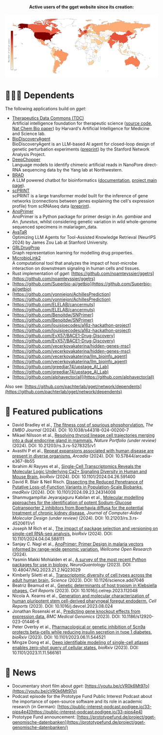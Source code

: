 <h4 align="center">
  Active users of the gget website since its creation:
</h4>

[![Heatmap in the form of a world map showing the number of active users of the gget website per country.](https://github.com/lauraluebbert/lauraluebbert/raw/main/gget_user_map.png)](https://github.com/lauraluebbert/lauraluebbert)

# 🧑‍🤝‍🧑 Dependents
The following applications build on *gget*:
- [Therapeutics Data Commons (TDC)](https://tdcommons.ai/)  
  Artificial intelligence foundation for therapeutic science ([source code](https://github.com/mims-harvard/TDC), [Nat Chem Bio paper](https://www.nature.com/articles/s41589-022-01131-2)) by 
Harvard's Artificial Intelligence for Medicine and Science lab.
- [BioDiscoveryAgent](https://github.com/snap-stanford/BioDiscoveryAgent)  
  BioDiscoveryAgent is an LLM-based AI agent for closed-loop design of genetic perturbation experiments ([preprint](https://arxiv.org/abs/2405.17631)) by the Stanford Network Analysis Project.
- [DeepChopper](https://ylab-hi.github.io/DeepChopper/)  
  Language models to identify chimeric artificial reads in NanoPore direct-RNA sequencing data by the Yang lab at Northwestern.
- [BRAD](https://github.com/Jpickard1/BRAD)  
  A LLM powered chatbot for bioinformatics ([documentation](https://brad-bioinformatics-retrieval-augmented-data.readthedocs.io/en/latest/index.html), [project main page](https://brad-bioinformatics-retrieval-augmented-data.readthedocs.io/_/downloads/en/latest/pdf/)).
- [scPRINT](https://www.jkobject.com/scPRINT/)  
  scPRINT is a large transformer model built for the inference of gene networks (connections between genes explaining the cell's expression profile) from scRNAseq data ([preprint](https://www.biorxiv.org/content/10.1101/2024.07.29.605556v1)).
- [AnoPrimer](https://sanjaynagi.github.io/AnoPrimer/landing-page.html)  
  AnoPrimer is a Python package for primer design in *An. gambiae* and *An. funestus*, whilst considering genetic variation in wild whole-genome sequenced specimens in malariagen_data.
- [AvaTaR](https://github.com/zou-group/avatar)  
  Optimizing LLM Agents for Tool-Assisted Knowledge Retrieval (NeurIPS 2024) by James Zou Lab at Stanford University.
- [GRLDrugProp](https://github.com/Madscba/GRLDrugProp)  
  Graph representation learning for modelling drug properties.
- [MicrobioLink2](https://github.com/korcsmarosgroup/MicrobioLink2)  
  A computational tool that analyzes the impact of host-microbe interaction on downstream signaling in human cells and tissues.
- Rust implementation of *gget*: [https://github.com/noamteyssier/ggetrs](https://github.com/noamteyssier/ggetrs)
- [https://github.com/Superbio-ai/getbio](https://github.com/Superbio-ai/getbio)
- [https://github.com/yonniejon/AchillesPrediction](https://github.com/yonniejon/AchillesPrediction)
- [https://github.com/ELELAB/cancermuts](https://github.com/ELELAB/cancermuts)
- [https://github.com/Benoitdw/SNPrimer](https://github.com/Benoitdw/SNPrimer)
- [https://github.com/louisjoecodes/a16z-hackathon-project](https://github.com/louisjoecodes/a16z-hackathon-project)
- [https://github.com/EvX57/BACE1-Drug-Discovery](https://github.com/EvX57/BACE1-Drug-Discovery)
- [https://github.com/vecerkovakaterina/hidden-genes-msc](https://github.com/vecerkovakaterina/hidden-genes-msc)
- [https://github.com/vecerkovakaterina/llm_bioinfo_agent](https://github.com/vecerkovakaterina/llm_bioinfo_agent)
- [https://github.com/greedjar74/upstage_AI_Lab](https://github.com/greedjar74/upstage_AI_Lab)
- [https://github.com/alphavector/all](https://github.com/alphavector/all)

Also see: [https://github.com/pachterlab/gget/network/dependents](https://github.com/pachterlab/gget/network/dependents)
 
# 📃 Featured publications
- David Bradley et al., [The fitness cost of spurious phosphorylation.](https://doi.org/10.1038/s44318-024-00200-7) *The EMBO Journal* (2024). DOI: 10.1038/s44318-024-00200-7
- Mikael Nilsson et al., [Resolving thyroid lineage cell trajectories merging into a dual endocrine gland in mammals.](https://doi.org/10.21203/rs.3.rs-5278325/v1) *Nature Portfolio (under review)* (2024). DOI: 10.21203/rs.3.rs-5278325/v1
- Avasthi P et al., [Repeat expansions associated with human disease are present in diverse organisms.](https://doi.org/10.57844/arcadia-e367-8b55) *Arcadia* (2024). DOI: 10.57844/arcadia-e367-8b55
- Ibrahim Al Rayyes et al., [Single-Cell Transcriptomics Reveals the Molecular Logic Underlying Ca2+ Signaling Diversity in Human and Mouse Brain.](https://doi.org/10.1101/2024.04.26.591400) *bioRxiv* (2024). DOI: 10.1101/2024.04.26.591400
- David R. Blair & Neil Risch. [Dissecting the Reduced Penetrance of Putative Loss-of-Function Variants in Population-Scale Biobanks.](https://doi.org/10.1101/2024.09.23.24314008) *medRxiv* (2024). DOI: 10.1101/2024.09.23.24314008
- Shanmugampillai Jeyarajaguru Kabilan et al., [Molecular modelling approaches for the identification of potent Sodium-Glucose Cotransporter 2 inhibitors from Boerhavia diffusa for the potential treatment of chronic kidney disease.](https://doi.org/10.21203/rs.3.rs-4520611/v1) *Journal of Computer-Aided Molecular Design (under review)* (2024). DOI: 10.21203/rs.3.rs-4520611/v1
- Joseph M Rich et al., [The impact of package selection and versioning on single-cell RNA-seq analysis.](https://pmc.ncbi.nlm.nih.gov/articles/PMC11014608/#:~:text=10.1101/2024.04.04.588111) *bioRxiv* (2024). DOI: 10.1101/2024.04.04.588111
- Sanjay C. Nagi et al., [AnoPrimer: Primer Design in malaria vectors informed by range-wide genomic variation.](https://wellcomeopenresearch.org/articles/9-255/v1) *Wellcome Open Research* (2024).
- Yasmin Makki Mohialden et al., [A survey of the most recent Python packages for use in biology.](http://dx.doi.org/10.48047/NQ.2023.21.2.NQ23029) *NeuroQuantology* (2023). DOI: 10.48047/NQ.2023.21.2.NQ23029 
- Kimberly Siletti et al., [Transcriptomic diversity of cell types across the adult human brain.](https://doi.org/10.1126/science.add7046) *Science* (2023). DOI: 10.1126/science.add7046
- Beatriz Beamud et al., [Genetic determinants of host tropism in Klebsiella phages.](https://doi.org/10.1016/j.celrep.2023.112048) *Cell Reports* (2023). DOI: 10.1016/j.celrep.2023.112048
- Nicola A. Kearns et al., [Generation and molecular characterization of human pluripotent stem cell-derived pharyngeal foregut endoderm.](https://doi.org/10.1016/j.devcel.2023.08.024) *Cell Reports* (2023). DOI: 10.1016/j.devcel.2023.08.024
- Jonathan Rosenski et al., [Predicting gene knockout effects from expression data.](https://link.springer.com/article/10.1186/s12920-023-01446-6) *BMC Medical Genomics* (2023). DOI: 10.1186/s12920-023-01446-6
- Peter Overby et al., [Pharmacological or genetic inhibition of Scn9a protects beta-cells while reducing insulin secretion in type 1 diabetes.](https://doi.org/10.1101/2023.06.11.544521) *bioRxiv* (2023). DOI: 10.1101/2023.06.11.544521
- Mingze Dong et al., [Deep identifiable modeling of single-cell atlases enables zero-shot query of cellular states.](https://doi.org/10.1101/2023.11.11.566161) *bioRxiv* (2023). DOI: 10.1101/2023.11.11.566161

# 📰 News
- Documentary short film about *gget*: [https://youtu.be/cVR0k6Mt97o](https://youtu.be/cVR0k6Mt97o)
- Podcast episode for the Prototype Fund Public Interest Podcast about the importance of open-source software and its role in academic research (in German): [https://public-interest-podcast.podigee.io/33-pips4e4](https://public-interest-podcast.podigee.io/33-pips4e4)
- Prototype Fund announcement: [https://prototypefund.de/project/gget-genomische-datenbanken](https://prototypefund.de/project/gget-genomische-datenbanken/)
